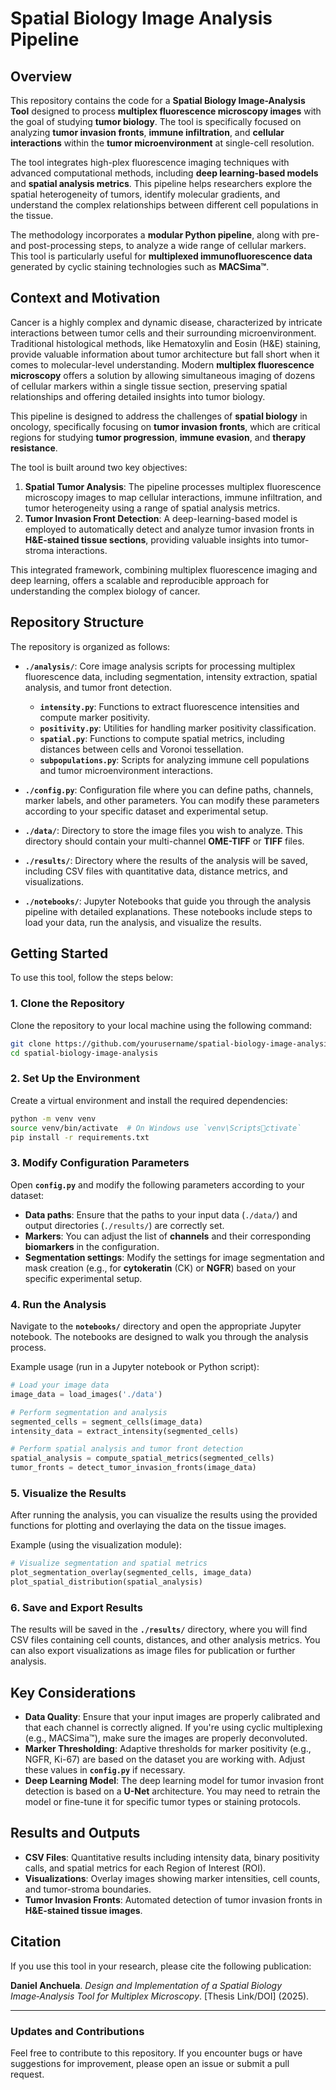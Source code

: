
# Spatial Biology Image Analysis Pipeline

## Overview

This repository contains the code for a **Spatial Biology Image-Analysis Tool** designed to process **multiplex fluorescence microscopy images** with the goal of studying **tumor biology**. The tool is specifically focused on analyzing **tumor invasion fronts**, **immune infiltration**, and **cellular interactions** within the **tumor microenvironment** at single-cell resolution.

The tool integrates high-plex fluorescence imaging techniques with advanced computational methods, including **deep learning-based models** and **spatial analysis metrics**. This pipeline helps researchers explore the spatial heterogeneity of tumors, identify molecular gradients, and understand the complex relationships between different cell populations in the tissue.

The methodology incorporates a **modular Python pipeline**, along with pre- and post-processing steps, to analyze a wide range of cellular markers. This tool is particularly useful for **multiplexed immunofluorescence data** generated by cyclic staining technologies such as **MACSima™**.

## Context and Motivation

Cancer is a highly complex and dynamic disease, characterized by intricate interactions between tumor cells and their surrounding microenvironment. Traditional histological methods, like Hematoxylin and Eosin (H&E) staining, provide valuable information about tumor architecture but fall short when it comes to molecular-level understanding. Modern **multiplex fluorescence microscopy** offers a solution by allowing simultaneous imaging of dozens of cellular markers within a single tissue section, preserving spatial relationships and offering detailed insights into tumor biology.

This pipeline is designed to address the challenges of **spatial biology** in oncology, specifically focusing on **tumor invasion fronts**, which are critical regions for studying **tumor progression**, **immune evasion**, and **therapy resistance**.

The tool is built around two key objectives:
1. **Spatial Tumor Analysis**: The pipeline processes multiplex fluorescence microscopy images to map cellular interactions, immune infiltration, and tumor heterogeneity using a range of spatial analysis metrics.
2. **Tumor Invasion Front Detection**: A deep-learning-based model is employed to automatically detect and analyze tumor invasion fronts in **H&E-stained tissue sections**, providing valuable insights into tumor-stroma interactions.

This integrated framework, combining multiplex fluorescence imaging and deep learning, offers a scalable and reproducible approach for understanding the complex biology of cancer.

## Repository Structure

The repository is organized as follows:

- **`./analysis/`**: Core image analysis scripts for processing multiplex fluorescence data, including segmentation, intensity extraction, spatial analysis, and tumor front detection.
  - **`intensity.py`**: Functions to extract fluorescence intensities and compute marker positivity.
  - **`positivity.py`**: Utilities for handling marker positivity classification.
  - **`spatial.py`**: Functions to compute spatial metrics, including distances between cells and Voronoi tessellation.
  - **`subpopulations.py`**: Scripts for analyzing immune cell populations and tumor microenvironment interactions.

- **`./config.py`**: Configuration file where you can define paths, channels, marker labels, and other parameters. You can modify these parameters according to your specific dataset and experimental setup.

- **`./data/`**: Directory to store the image files you wish to analyze. This directory should contain your multi-channel **OME-TIFF** or **TIFF** files.

- **`./results/`**: Directory where the results of the analysis will be saved, including CSV files with quantitative data, distance metrics, and visualizations.

- **`./notebooks/`**: Jupyter Notebooks that guide you through the analysis pipeline with detailed explanations. These notebooks include steps to load your data, run the analysis, and visualize the results.

## Getting Started

To use this tool, follow the steps below:

### 1. Clone the Repository

Clone the repository to your local machine using the following command:

```bash
git clone https://github.com/yourusername/spatial-biology-image-analysis.git
cd spatial-biology-image-analysis
```

### 2. Set Up the Environment

Create a virtual environment and install the required dependencies:

```bash
python -m venv venv
source venv/bin/activate  # On Windows use `venv\Scriptsctivate`
pip install -r requirements.txt
```

### 3. Modify Configuration Parameters

Open **`config.py`** and modify the following parameters according to your dataset:

- **Data paths**: Ensure that the paths to your input data (`./data/`) and output directories (`./results/`) are correctly set.
- **Markers**: You can adjust the list of **channels** and their corresponding **biomarkers** in the configuration.
- **Segmentation settings**: Modify the settings for image segmentation and mask creation (e.g., for **cytokeratin** (CK) or **NGFR**) based on your specific experimental setup.

### 4. Run the Analysis

Navigate to the **`notebooks/`** directory and open the appropriate Jupyter notebook. The notebooks are designed to walk you through the analysis process.

Example usage (run in a Jupyter notebook or Python script):

```python
# Load your image data
image_data = load_images('./data')

# Perform segmentation and analysis
segmented_cells = segment_cells(image_data)
intensity_data = extract_intensity(segmented_cells)

# Perform spatial analysis and tumor front detection
spatial_analysis = compute_spatial_metrics(segmented_cells)
tumor_fronts = detect_tumor_invasion_fronts(image_data)
```

### 5. Visualize the Results

After running the analysis, you can visualize the results using the provided functions for plotting and overlaying the data on the tissue images.

Example (using the visualization module):

```python
# Visualize segmentation and spatial metrics
plot_segmentation_overlay(segmented_cells, image_data)
plot_spatial_distribution(spatial_analysis)
```

### 6. Save and Export Results

The results will be saved in the **`./results/`** directory, where you will find CSV files containing cell counts, distances, and other analysis metrics. You can also export visualizations as image files for publication or further analysis.

## Key Considerations

- **Data Quality**: Ensure that your input images are properly calibrated and that each channel is correctly aligned. If you're using cyclic multiplexing (e.g., MACSima™), make sure the images are properly deconvoluted.
- **Marker Thresholding**: Adaptive thresholds for marker positivity (e.g., NGFR, Ki-67) are based on the dataset you are working with. Adjust these values in **`config.py`** if necessary.
- **Deep Learning Model**: The deep learning model for tumor invasion front detection is based on a **U-Net** architecture. You may need to retrain the model or fine-tune it for specific tumor types or staining protocols.

## Results and Outputs

- **CSV Files**: Quantitative results including intensity data, binary positivity calls, and spatial metrics for each Region of Interest (ROI).
- **Visualizations**: Overlay images showing marker intensities, cell counts, and tumor-stroma boundaries.
- **Tumor Invasion Fronts**: Automated detection of tumor invasion fronts in **H&E-stained tissue images**.

## Citation

If you use this tool in your research, please cite the following publication:

**Daniel Anchuela**. _Design and Implementation of a Spatial Biology Image‑Analysis Tool for Multiplex Microscopy_. [Thesis Link/DOI] (2025).

---

### Updates and Contributions

Feel free to contribute to this repository. If you encounter bugs or have suggestions for improvement, please open an issue or submit a pull request.

